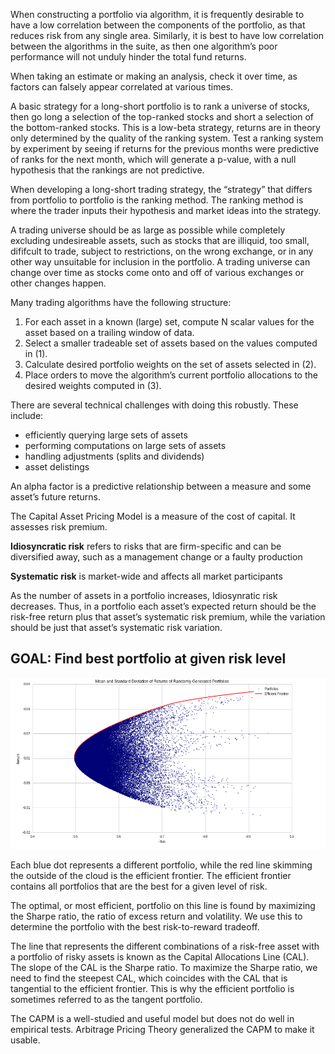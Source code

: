 When constructing a portfolio via algorithm, it is frequently desirable to have a low correlation between the components of the portfolio, as that reduces risk from any single area. Similarly, it is best to have low correlation between the algorithms in the suite, as then one algorithm’s poor performance will not unduly hinder the total fund returns.

When taking an estimate or making an analysis, check it over time, as factors can falsely appear correlated at various times.

A basic strategy for a long-short portfolio is to rank a universe of stocks, then go long a selection of the top-ranked stocks and short a selection of the bottom-ranked stocks. This is a low-beta strategy, returns are in theory only determined by the quality of the ranking system. Test a ranking system by experiment by seeing if returns for the previous months were predictive of ranks for the next month, which will generate a p-value, with a null hypothesis that the rankings are not predictive. 

When developing a long-short trading strategy, the “strategy” that differs from portfolio to portfolio is the ranking method. The ranking method is where the trader inputs their hypothesis and market ideas into the strategy.

A trading universe should be as large as possible while completely excluding undesireable assets, such as stocks that are illiquid, too small, dififcult to trade, subject to restrictions, on the wrong exchange, or in any other way unsuitable for inclusion in the portfolio. A trading universe can change over time as stocks come onto and off of various exchanges or other changes happen.

Many trading algorithms have the following structure:

1. For each asset in a known (large) set, compute N scalar values for the asset based on a trailing window of data.
2. Select a smaller tradeable set of assets based on the values computed in (1).
3. Calculate desired portfolio weights on the set of assets selected in (2).
4. Place orders to move the algorithm’s current portfolio allocations to the desired weights computed in (3).

There are several technical challenges with doing this robustly. These include:

* efficiently querying large sets of assets
* performing computations on large sets of assets
* handling adjustments (splits and dividends)
* asset delistings

An alpha factor is a predictive relationship between a measure and some asset’s future returns.

The Capital Asset Pricing Model is a measure of the cost of capital. It assesses risk premium.

**Idiosyncratic risk** refers to risks that are firm-specific and can be diversified away, such as a management change or a faulty production

**Systematic risk** is market-wide and affects all market participants

As the number of assets in a portfolio increases, Idiosynratic risk decreases. Thus, in a portfolio each asset’s expected return should be the risk-free return plus that asset’s systematic risk premium, while the variation should be just that asset’s systematic risk variation.

GOAL: Find best portfolio at given risk level
---------------------------------------------

![Screen Shot 2019-01-13 at 10.03.35 PM.png](resources/8F9C64396838632E9B848A028A18E1A4.png)

Each blue dot represents a different portfolio, while the red line skimming the outside of the cloud is the efficient frontier. The efficient frontier contains all portfolios that are the best for a given level of risk.

The optimal, or most efficient, portfolio on this line is found by maximizing the Sharpe ratio, the ratio of excess return and volatility. We use this to determine the portfolio with the best risk-to-reward tradeoff.

The line that represents the different combinations of a risk-free asset with a portfolio of risky assets is known as the Capital Allocations Line (CAL). The slope of the CAL is the Sharpe ratio. To maximize the Sharpe ratio, we need to find the steepest CAL, which coincides with the CAL that is tangential to the efficient frontier. This is why the efficient portfolio is sometimes referred to as the tangent portfolio.

The CAPM is a well-studied and useful model but does not do well in empirical tests. Arbitrage Pricing Theory generalized the CAPM to make it usable.